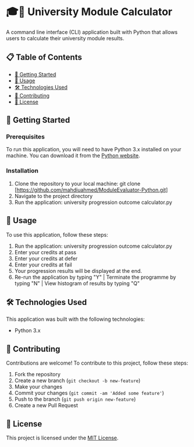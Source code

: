 # 🎓🔢 University Module Calculator

A command line interface (CLI) application built with Python that allows users to calculate their university module results.

## 📋 Table of Contents

- [🚀 Getting Started](#getting-started)
- [📝 Usage](#usage)
- [🛠️ Technologies Used](#technologies-used)
- [🤝 Contributing](#contributing)
- [📄 License](#license)

## 🚀 Getting Started

### Prerequisites

To run this application, you will need to have Python 3.x installed on your machine. You can download it from the [Python website](https://www.python.org/downloads/).

### Installation

1. Clone the repository to your local machine: git clone [https://github.com/mahdiuahmed/ModuleEvaluator-Python.git]
2. Navigate to the project directory
3. Run the application: university progression outcome calculator.py


## 📝 Usage

To use this application, follow these steps:

1. Run the application: university progression outcome calculator.py
2. Enter your credits at pass
3. Enter your credits at defer
4. Enter your credits at fail
5. Your progression results will be displayed at the end.
6. Re-run the application by typing "Y" | Terminate the programme by typing "N" | View  histogram of results by typing "Q"


## 🛠️ Technologies Used

This application was built with the following technologies:

- Python 3.x


## 🤝 Contributing

Contributions are welcome! To contribute to this project, follow these steps:

1. Fork the repository
2. Create a new branch (`git checkout -b new-feature`)
3. Make your changes
4. Commit your changes (`git commit -am 'Added some feature'`)
5. Push to the branch (`git push origin new-feature`)
6. Create a new Pull Request


## 📄 License

This project is licensed under the [MIT License](https://opensource.org/licenses/MIT).

